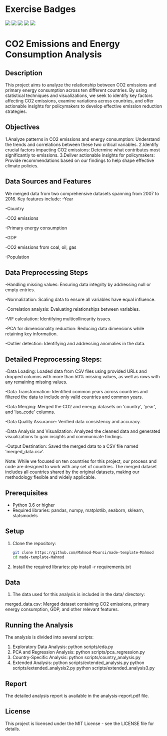 # Exercise Badges

![](https://byob.yarr.is/Mahmod-Moursi/made-template-Mahmod/score_ex1) ![](https://byob.yarr.is/Mahmod-Moursi/made-template-Mahmod/score_ex2) ![](https://byob.yarr.is/Mahmod-Moursi/made-template-Mahmod/score_ex3) ![](https://byob.yarr.is/Mahmod-Moursi/made-template-Mahmod/score_ex4) ![](https://byob.yarr.is/Mahmod-Moursi/made-template-Mahmod/score_ex5)

# CO2 Emissions and Energy Consumption Analysis

## Description
This project aims to analyze the relationship between CO2 emissions and primary energy consumption across ten different countries. By using statistical techniques and visualizations, we seek to identify key factors affecting CO2 emissions, examine variations across countries, and offer actionable insights for policymakers to develop effective emission reduction strategies.

## Objectives
1.Analyze patterns in CO2 emissions and energy consumption: Understand the trends and correlations between these two critical variables.
2.Identify crucial factors impacting CO2 emissions: Determine what contributes most significantly to emissions.
3.Deliver actionable insights for policymakers: Provide recommendations based on our findings to help shape effective climate policies.

## Data Sources and Features
We merged data from two comprehensive datasets spanning from 2007 to 2016. Key features include:
-Year

-Country

-CO2 emissions

-Primary energy consumption

-GDP

-CO2 emissions from coal, oil, gas

-Population

## Data Preprocessing Steps
-Handling missing values: Ensuring data integrity by addressing null or empty entries.

-Normalization: Scaling data to ensure all variables have equal influence.

-Correlation analysis: Evaluating relationships between variables.

-VIF calculation: Identifying multicollinearity issues.

-PCA for dimensionality reduction: Reducing data dimensions while retaining key information.

-Outlier detection: Identifying and addressing anomalies in the data.

## Detailed Preprocessing Steps:
-Data Loading: Loaded data from CSV files using provided URLs and dropped columns with more than 50% missing values, as well as rows with any remaining missing values.

-Data Transformation: Identified common years across countries and filtered the data to include only valid countries and common years.

-Data Merging: Merged the CO2 and energy datasets on 'country', 'year', and 'iso_code' columns.

-Data Quality Assurance: Verified data consistency and accuracy.

-Data Analysis and Visualization: Analyzed the cleaned data and generated visualizations to gain insights and communicate findings.

-Output Destination: Saved the merged data to a CSV file named 'merged_data.csv'.

Note: While we focused on ten countries for this project, our process and code are designed to work with any set of countries. The merged dataset includes all countries shared by the original datasets, making our methodology flexible and widely applicable.

## Prerequisites
- Python 3.6 or higher
- Required libraries: pandas, numpy, matplotlib, seaborn, sklearn, statsmodels

## Setup
1. Clone the repository:
   ```bash
   git clone https://github.com/Mahmod-Moursi/made-template-Mahmod
   cd made-template-Mahmod
2. Install the required libraries:
   pip install -r requirements.txt

## Data
1. The data used for this analysis is included in the data/ directory:

merged_data.csv: Merged dataset containing CO2 emissions, primary energy consumption, GDP, and other relevant features.

## Running the Analysis
The analysis is divided into several scripts:
1. Exploratory Data Analysis:
	python scripts/eda.py
2. PCA and Regression Analysis:
	python scripts/pca_regression.py
3. Country-Specific Analysis:
	python scripts/country_analysis.py
4. Extended Analysis:
	python scripts/extended_analysis.py
	python scripts/extended_analysis2.py
	python scripts/extended_analysis3.py

## Report
The detailed analysis report is available in the analysis-report.pdf file.

## License
This project is licensed under the MIT License - see the LICENSE file for details.

